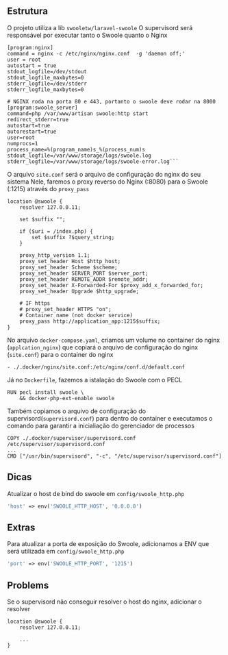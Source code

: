 ## Estrutura
O projeto utiliza a lib `swooletw/laravel-swoole`
O supervisord será responsável por executar tanto o Swoole quanto o Nginx
```shell
[program:nginx]
command = nginx -c /etc/nginx/nginx.conf  -g 'daemon off;'
user = root
autostart = true
stdout_logfile=/dev/stdout
stdout_logfile_maxbytes=0
stderr_logfile=/dev/stderr
stderr_logfile_maxbytes=0

# NGINX roda na porta 80 e 443, portanto o swoole deve rodar na 8000
[program:swoole_server]
command=php /var/www/artisan swoole:http start
redirect_stderr=true
autostart=true
autorestart=true
user=root
numprocs=1
process_name=%(program_name)s_%(process_num)s
stdout_logfile=/var/www/storage/logs/swoole.log
stderr_logfile=/var/www/storage/logs/swoole-error.log```
```

O arquivo `site.conf` será o arquivo de configuração do nginx do seu sistema
Nele, faremos o proxy reverso do Nginx (:8080) para o Swoole (:1215) através do `proxy_pass`
```shell
location @swoole {
    resolver 127.0.0.11;

    set $suffix "";

    if ($uri = /index.php) {
        set $suffix ?$query_string;
    }

    proxy_http_version 1.1;
    proxy_set_header Host $http_host;
    proxy_set_header Scheme $scheme;
    proxy_set_header SERVER_PORT $server_port;
    proxy_set_header REMOTE_ADDR $remote_addr;
    proxy_set_header X-Forwarded-For $proxy_add_x_forwarded_for;
    proxy_set_header Upgrade $http_upgrade;

    # IF https
    # proxy_set_header HTTPS "on";
    # Container name (not docker service)
    proxy_pass http://application_app:1215$suffix;
}
```

No arquivo `docker-compose.yaml`, criamos um volume no container do nginx (`applcation_nginx`) que copiará o arquivo de configuração do nginx (`site.conf`) para o container do nginx
```shell
- ./.docker/nginx/site.conf:/etc/nginx/conf.d/default.conf
```

Já no `Dockerfile`, fazemos a istalação do Swoole com o PECL
```shell
RUN pecl install swoole \
    && docker-php-ext-enable swoole
```

Também copiamos o arquivo de configuração do supervisord(`supervisord.conf`) para dentro do container e executamos o comando para garantir a inicialiação do gerenciador de processos
```shell
COPY ./.docker/supervisor/supervisord.conf /etc/supervisor/supervisord.conf
...
CMD ["/usr/bin/supervisord", "-c", "/etc/supervisor/supervisord.conf"]
```

## Dicas
Atualizar o host de bind do swoole em `config/swoole_http.php`
```php
'host' => env('SWOOLE_HTTP_HOST', '0.0.0.0')
```

## Extras
Para atualizar a porta de exposição do Swoole, adicionamos a ENV que será utilizada em `config/swoole_http.php`
```php
'port' => env('SWOOLE_HTTP_PORT', '1215')
```

## Problems
Se o supervisord não conseguir resolver o host do nginx, adicionar o resolver
```
location @swoole {
    resolver 127.0.0.11;
    
    ...
}
```
